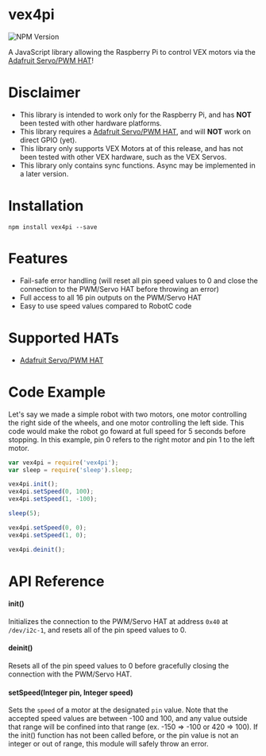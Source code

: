 # vex4pi

![NPM Version](https://img.shields.io/npm/v/vex4pi.svg)

A JavaScript library allowing the Raspberry Pi to control VEX motors via the [Adafruit Servo/PWM HAT](https://www.adafruit.com/product/2327)!

# Disclaimer
* This library is intended to work only for the Raspberry Pi, and has **NOT** been tested with other hardware platforms.
* This library requires a [Adafruit Servo/PWM HAT](https://www.adafruit.com/product/2327), and will **NOT** work on direct GPIO (yet).
* This library only supports VEX Motors at of this release, and has not been tested with other VEX hardware, such as the VEX Servos.
* This library only contains sync functions. Async may be implemented in a later version.

# Installation

```
npm install vex4pi --save
```

# Features
* Fail-safe error handling (will reset all pin speed values to 0 and close the connection to the PWM/Servo HAT before throwing an error)
* Full access to all 16 pin outputs on the PWM/Servo HAT
* Easy to use speed values compared to RobotC code

# Supported HATs
* [Adafruit Servo/PWM HAT](https://www.adafruit.com/product/2327)

# Code Example

Let's say we made a simple robot with two motors, one motor controlling the right side of the wheels, and one motor controlling the left side. This code would make the robot go foward at full speed for 5 seconds before stopping. In this example, pin 0 refers to the right motor and pin 1 to the left motor.

```javascript
var vex4pi = require('vex4pi');
var sleep = require('sleep').sleep;

vex4pi.init();
vex4pi.setSpeed(0, 100);
vex4pi.setSpeed(1, -100);

sleep(5);

vex4pi.setSpeed(0, 0);
vex4pi.setSpeed(1, 0);

vex4pi.deinit();
```

# API Reference

#### init()
Initializes the connection to the PWM/Servo HAT at address `0x40` at `/dev/i2c-1`, and resets all of the pin speed values to 0.

#### deinit()
Resets all of the pin speed values to 0 before gracefully closing the connection with the PWM/Servo HAT.

#### setSpeed(Integer pin, Integer speed)
Sets the `speed` of a motor at the designated `pin` value. Note that the accepted speed values are between -100 and 100, and any value outside that range will be confined into that range (ex. -150 => -100 or 420 => 100). If the init() function has not been called before, or the pin value is not an integer or out of range, this module will safely throw an error.
